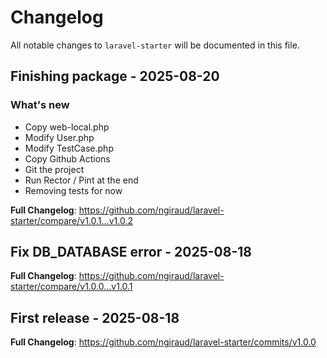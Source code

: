# Changelog

All notable changes to `laravel-starter` will be documented in this file.

## Finishing package - 2025-08-20

### What's new

- Copy web-local.php
- Modify User.php
- Modify TestCase.php
- Copy Github Actions
- Git the project
- Run Rector / Pint at the end
- Removing tests for now

**Full Changelog**: https://github.com/ngiraud/laravel-starter/compare/v1.0.1...v1.0.2

## Fix DB_DATABASE error - 2025-08-18

**Full Changelog**: https://github.com/ngiraud/laravel-starter/compare/v1.0.0...v1.0.1

## First release - 2025-08-18

**Full Changelog**: https://github.com/ngiraud/laravel-starter/commits/v1.0.0
